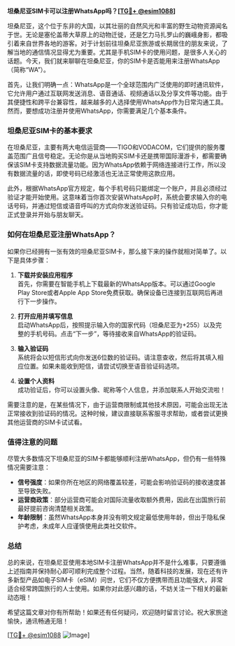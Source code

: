 **坦桑尼亚SIM卡可以注册WhatsApp吗？[[TG💪+ @esim1088](https://t.me/s/esim1088)]**

坦桑尼亚，这个位于东非的大国，以其壮丽的自然风光和丰富的野生动物资源闻名于世。无论是塞伦盖蒂大草原上的动物迁徙，还是乞力马扎罗山的巍峨身影，都吸引着来自世界各地的游客。对于计划前往坦桑尼亚旅游或长期居住的朋友来说，了解当地的通信情况显得尤为重要。尤其是手机SIM卡的使用问题，是很多人关心的话题。今天，我们就来聊聊在坦桑尼亚，你的SIM卡是否能用来注册WhatsApp（简称“WA”）。

首先，让我们明确一点：WhatsApp是一个全球范围内广泛使用的即时通讯软件，它允许用户通过互联网发送消息、语音通话、视频通话以及分享文件等功能。由于其便捷性和跨平台兼容性，越来越多的人选择使用WhatsApp作为日常沟通工具。然而，要想成功注册并使用WhatsApp，你需要满足几个基本条件。

### 坦桑尼亚SIM卡的基本要求

在坦桑尼亚，主要有两大电信运营商——TIGO和VODACOM，它们提供的服务覆盖范围广且信号稳定。无论你是从当地购买SIM卡还是携带国际漫游卡，都需要确保该SIM卡支持数据流量功能。因为WhatsApp依赖于网络连接进行工作，所以没有数据流量的话，即使号码已经激活也无法正常使用这款应用。

此外，根据WhatsApp官方规定，每个手机号码只能绑定一个账户，并且必须经过验证才能开始使用。这意味着当你首次安装WhatsApp时，系统会要求输入你的电话号码，并通过短信或语音呼叫的方式向你发送验证码。只有验证成功后，你才能正式登录并开始与朋友聊天。

### 如何在坦桑尼亚注册WhatsApp？

如果你已经拥有一张有效的坦桑尼亚SIM卡，那么接下来的操作就相对简单了。以下是具体步骤：

1. **下载并安装应用程序**  
   首先，你需要在智能手机上下载最新的WhatsApp版本。可以通过Google Play Store或者Apple App Store免费获取。确保设备已连接到互联网后再进行下一步操作。

2. **打开应用并填写信息**  
   启动WhatsApp后，按照提示输入你的国家代码（坦桑尼亚为+255）以及完整的手机号码。点击“下一步”，等待接收来自WhatsApp的验证码。

3. **输入验证码**  
   系统将会以短信形式向你发送6位数的验证码。请注意查收，然后将其填入相应位置。如果未能收到短信，请尝试切换至语音验证码选项。

4. **设置个人资料**  
   成功验证后，你可以设置头像、昵称等个人信息，并添加联系人开始交流啦！

需要注意的是，在某些情况下，由于运营商限制或其他技术原因，可能会出现无法正常接收到验证码的情况。这种时候，建议直接联系客服寻求帮助，或者尝试更换其他运营商的SIM卡试试看。

### 值得注意的问题

尽管大多数情况下坦桑尼亚的SIM卡都能够顺利注册WhatsApp，但仍有一些特殊情况需要注意：

- **信号强度**：如果你所在地区的网络覆盖较差，可能会影响验证码的接收速度甚至导致失败。
- **运营商政策**：部分运营商可能会对国际流量收取额外费用，因此在出国旅行前最好提前咨询清楚相关政策。
- **年龄限制**：虽然WhatsApp本身并没有明文规定最低使用年龄，但出于隐私保护考虑，未成年人应谨慎使用此类社交软件。

### 总结

总的来说，在坦桑尼亚使用本地SIM卡注册WhatsApp并不是什么难事，只要遵循上述指南并保持耐心即可顺利完成整个过程。当然，随着科技的发展，现在还有许多新型产品如电子SIM卡（eSIM）问世，它们不仅方便携带而且功能强大，非常适合经常跨国旅行的人士使用。如果你对此感兴趣的话，不妨关注一下相关的最新动态哦！

希望这篇文章对你有所帮助！如果还有任何疑问，欢迎随时留言讨论。祝大家旅途愉快，通讯畅通无阻！

[[TG💪+ @esim1088](https://t.me/s/esim1088) ![Image](https://i.postimg.cc/4NQfJmqS/Snipaste-2025-05-13-00-14-12.png)]